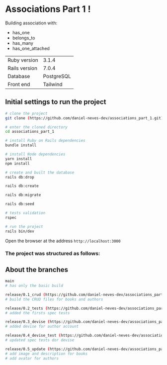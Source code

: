# Associations Part 1 !

Building association with:
- has_one
- belongs_to
- has_many
- has_one_attached

<table>
  <tr>
    <td>Ruby version</td>
    <td>
      3.1.4
    </td>
  </tr>
  <tr>
    <td>Rails version</td>
    <td>
      7.0.4
    </td>
  </tr>
  <tr>
    <td>Database</td>
    <td>
      PostgreSQL
    </td>
  </tr>
<tr>
    <td>Front end</td>
    <td>
      Tailwind
    </td>
  </tr>
</table>

## Initial settings to run the project

```bash
# clone the project
git clone (https://github.com/daniel-neves-dev/associations_part_1.git)

# enter the cloned directory
cd associations_part_1

# install Ruby on Rails dependencies
bundle install

# install Node dependencies
yarn install
npm install

# create and built the database
rails db:drop

rails db:create

rails db:migrate

rails db:seed

# tests validation
rspec

# run the project
rails bin/dev
```

Open the browser at the address `http://localhost:3000`

### The project was structured as follows:
## About the branches

```bash
main
# has only the basic build

release/0.1_crud (https://github.com/daniel-neves-dev/associations_part_1/compare/main...release/0.1_crud)
# build the CRUD files for books and authors

release/0.2_tests (https://github.com/daniel-neves-dev/associations_part_1/compare/main...release/0.2_tests)
# added the firsts spec tests

release/0.3_devise (https://github.com/daniel-neves-dev/associations_part_1/compare/main...release/0.3_devise)
# added devise for author account

release/0.4_devise_test (https://github.com/daniel-neves-dev/associations_part_1/compare/main...release/0.4_devise_test)
# updated spec tests dor devise

release/0.5_update (https://github.com/daniel-neves-dev/associations_part_1/compare/main...release/0.5_update)
# add image and description for books
# add avatar for authors
```
